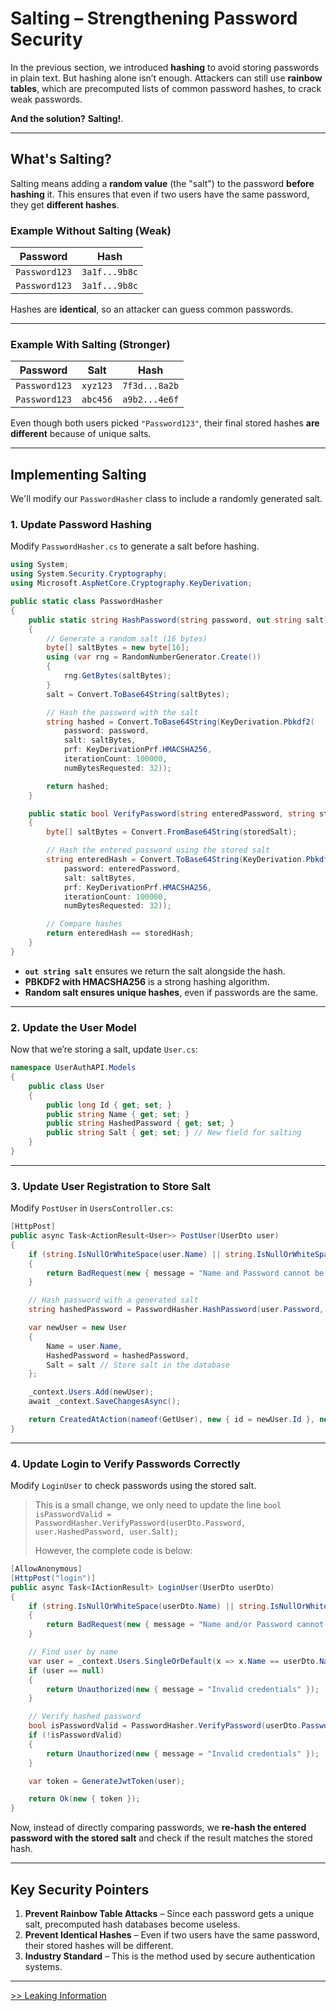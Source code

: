 # **Salting – Strengthening Password Security**  

In the previous section, we introduced **hashing** to avoid storing passwords in plain text. But hashing alone isn’t enough. Attackers can still use **rainbow tables**, which are precomputed lists of common password hashes, to crack weak passwords.  

**And the solution?** **Salting!**.  

---

## **What's Salting?**  

Salting means adding a **random value** (the "salt") to the password **before hashing** it. This ensures that even if two users have the same password, they get **different hashes**.

### **Example Without Salting (Weak)**
| Password  | Hash |
|-----------|---------------------------|
| `Password123` | `3a1f...9b8c` |
| `Password123` | `3a1f...9b8c` |

Hashes are **identical**, so an attacker can guess common passwords.

---

### **Example With Salting (Stronger)**  

| Password  | Salt  | Hash |
|-----------|-------|---------------------------|
| `Password123` | `xyz123` | `7f3d...8a2b` |
| `Password123` | `abc456` | `a9b2...4e6f` |

Even though both users picked `"Password123"`, their final stored hashes **are different** because of unique salts.

---

## **Implementing Salting**  

We'll modify our `PasswordHasher` class to include a randomly generated salt.

### **1. Update Password Hashing**
Modify `PasswordHasher.cs` to generate a salt before hashing.

```csharp
using System;
using System.Security.Cryptography;
using Microsoft.AspNetCore.Cryptography.KeyDerivation;

public static class PasswordHasher
{
    public static string HashPassword(string password, out string salt)
    {
        // Generate a random salt (16 bytes)
        byte[] saltBytes = new byte[16];
        using (var rng = RandomNumberGenerator.Create())
        {
            rng.GetBytes(saltBytes);
        }
        salt = Convert.ToBase64String(saltBytes);

        // Hash the password with the salt
        string hashed = Convert.ToBase64String(KeyDerivation.Pbkdf2(
            password: password,
            salt: saltBytes,
            prf: KeyDerivationPrf.HMACSHA256,
            iterationCount: 100000,
            numBytesRequested: 32));

        return hashed;
    }

    public static bool VerifyPassword(string enteredPassword, string storedHash, string storedSalt)
    {
        byte[] saltBytes = Convert.FromBase64String(storedSalt);

        // Hash the entered password using the stored salt
        string enteredHash = Convert.ToBase64String(KeyDerivation.Pbkdf2(
            password: enteredPassword,
            salt: saltBytes,
            prf: KeyDerivationPrf.HMACSHA256,
            iterationCount: 100000,
            numBytesRequested: 32));

        // Compare hashes
        return enteredHash == storedHash;
    }
}
```

- **`out string salt`** ensures we return the salt alongside the hash.
- **PBKDF2 with HMACSHA256** is a strong hashing algorithm.
- **Random salt ensures unique hashes**, even if passwords are the same.

---

### **2️. Update the User Model**  

Now that we’re storing a salt, update `User.cs`:  

```csharp
namespace UserAuthAPI.Models
{
    public class User
    {
        public long Id { get; set; }
        public string Name { get; set; }
        public string HashedPassword { get; set; }
        public string Salt { get; set; } // New field for salting
    }
}
```

---

### **3️. Update User Registration to Store Salt**  

Modify `PostUser` in `UsersController.cs`:

```csharp
[HttpPost]
public async Task<ActionResult<User>> PostUser(UserDto user)
{
    if (string.IsNullOrWhiteSpace(user.Name) || string.IsNullOrWhiteSpace(user.Password))
    {
        return BadRequest(new { message = "Name and Password cannot be empty." });
    }

    // Hash password with a generated salt
    string hashedPassword = PasswordHasher.HashPassword(user.Password, out string salt);

    var newUser = new User
    {
        Name = user.Name,
        HashedPassword = hashedPassword,
        Salt = salt // Store salt in the database
    };

    _context.Users.Add(newUser);
    await _context.SaveChangesAsync();

    return CreatedAtAction(nameof(GetUser), new { id = newUser.Id }, new { id = newUser.Id, name = newUser.Name });
}
```

---

### **4. Update Login to Verify Passwords Correctly**  

Modify `LoginUser` to check passwords using the stored salt.

> This is a small change, we only need to update the line `bool isPasswordValid = PasswordHasher.VerifyPassword(userDto.Password, user.HashedPassword, user.Salt);`
>
> However, the complete code is below:

```csharp
[AllowAnonymous]
[HttpPost("login")]
public async Task<IActionResult> LoginUser(UserDto userDto)
{
    if (string.IsNullOrWhiteSpace(userDto.Name) || string.IsNullOrWhiteSpace(userDto.Password))
    {
        return BadRequest(new { message = "Name and/or Password cannot be empty." });
    }

    // Find user by name
    var user = _context.Users.SingleOrDefault(x => x.Name == userDto.Name);
    if (user == null)
    {
        return Unauthorized(new { message = "Invalid credentials" });
    }

    // Verify hashed password
    bool isPasswordValid = PasswordHasher.VerifyPassword(userDto.Password, user.HashedPassword, user.Salt);
    if (!isPasswordValid)
    {
        return Unauthorized(new { message = "Invalid credentials" });
    }

    var token = GenerateJwtToken(user);

    return Ok(new { token });
}
```

Now, instead of directly comparing passwords, we **re-hash the entered password with the stored salt** and check if the result matches the stored hash.

---

## **Key Security Pointers**  

1. **Prevent Rainbow Table Attacks** – Since each password gets a unique salt, precomputed hash databases become useless.  
2. **Prevent Identical Hashes** – Even if two users have the same password, their stored hashes will be different.  
3. **Industry Standard** – This is the method used by secure authentication systems.

---



[>> Leaking Information](./leaking.md)
